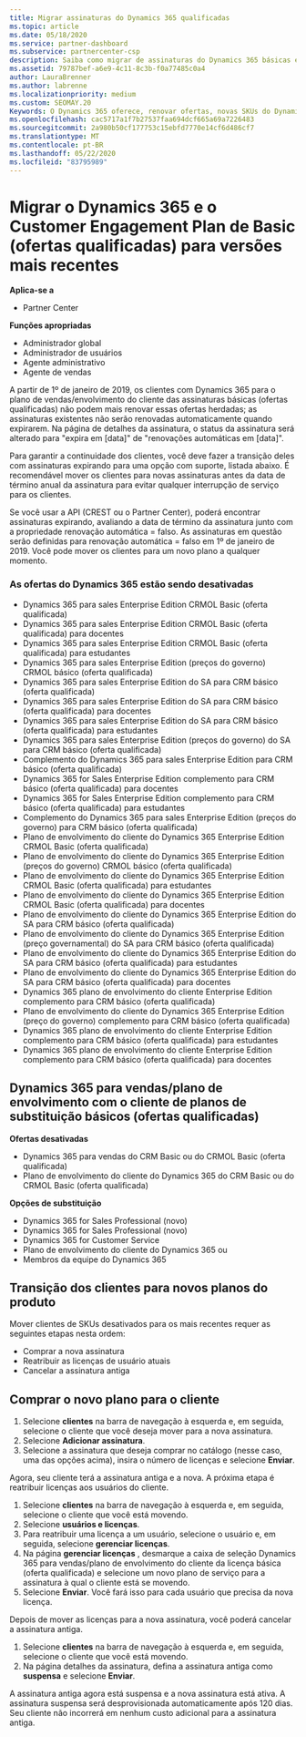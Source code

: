 ```yaml
---
title: Migrar assinaturas do Dynamics 365 qualificadas
ms.topic: article
ms.date: 05/18/2020
ms.service: partner-dashboard
ms.subservice: partnercenter-csp
description: Saiba como migrar de assinaturas do Dynamics 365 básicas e qualificadas para uma nova assinatura antes que as assinaturas existentes expirem.
ms.assetid: 79787bef-a6e9-4c11-8c3b-f0a77485c0a4
author: LauraBrenner
ms.author: labrenne
ms.localizationpriority: medium
ms.custom: SEOMAY.20
Keywords: O Dynamics 365 oferece, renovar ofertas, novas SKUs do Dynamics 365
ms.openlocfilehash: cac5717a1f7b27537faa694dcf665a69a7226483
ms.sourcegitcommit: 2a980b50cf177753c15ebfd7770e14cf6d486cf7
ms.translationtype: MT
ms.contentlocale: pt-BR
ms.lasthandoff: 05/22/2020
ms.locfileid: "83795989"
---
```

# <a name="migrate-dynamics-365-and-customer-engagement-plan-from-basic-qualified-offers-to-newer-versions"></a>Migrar o Dynamics 365 e o Customer Engagement Plan de Basic (ofertas qualificadas) para versões mais recentes

**Aplica-se a**

-  Partner Center

**Funções apropriadas**
-   Administrador global
-   Administrador de usuários
-   Agente administrativo
-   Agente de vendas

A partir de 1º de janeiro de 2019, os clientes com Dynamics 365 para o plano de vendas/envolvimento do cliente das assinaturas básicas (ofertas qualificadas) não podem mais renovar essas ofertas herdadas; as assinaturas existentes não serão renovadas automaticamente quando expirarem. Na página de detalhes da assinatura, o status da assinatura será alterado para "expira em [data]" de "renovações automáticas em [data]". 

Para garantir a continuidade dos clientes, você deve fazer a transição deles com assinaturas expirando para uma opção com suporte, listada abaixo. É recomendável mover os clientes para novas assinaturas antes da data de término anual da assinatura para evitar qualquer interrupção de serviço para os clientes.

Se você usar a API (CREST ou o Partner Center), poderá encontrar assinaturas expirando, avaliando a data de término da assinatura junto com a propriedade renovação automática = falso. As assinaturas em questão serão definidas para renovação automática = falso em 1º de janeiro de 2019. Você pode mover os clientes para um novo plano a qualquer momento. 

### <a name="the-dynamics-365-offers-being-retired"></a>As ofertas do Dynamics 365 estão sendo desativadas

- Dynamics 365 para sales Enterprise Edition CRMOL Basic (oferta qualificada)
- Dynamics 365 para sales Enterprise Edition CRMOL Basic (oferta qualificada) para docentes
- Dynamics 365 para sales Enterprise Edition CRMOL Basic (oferta qualificada) para estudantes
- Dynamics 365 para sales Enterprise Edition (preços do governo) CRMOL básico (oferta qualificada)
- Dynamics 365 para sales Enterprise Edition do SA para CRM básico (oferta qualificada)
- Dynamics 365 para sales Enterprise Edition do SA para CRM básico (oferta qualificada) para docentes
- Dynamics 365 para sales Enterprise Edition do SA para CRM básico (oferta qualificada) para estudantes
- Dynamics 365 para sales Enterprise Edition (preços do governo) do SA para CRM básico (oferta qualificada)
- Complemento do Dynamics 365 para sales Enterprise Edition para CRM básico (oferta qualificada)
- Dynamics 365 for Sales Enterprise Edition complemento para CRM básico (oferta qualificada) para docentes
- Dynamics 365 for Sales Enterprise Edition complemento para CRM básico (oferta qualificada) para estudantes
- Complemento do Dynamics 365 para sales Enterprise Edition (preços do governo) para CRM básico (oferta qualificada)
- Plano de envolvimento do cliente do Dynamics 365 Enterprise Edition CRMOL Basic (oferta qualificada)
- Plano de envolvimento do cliente do Dynamics 365 Enterprise Edition (preços do governo) CRMOL básico (oferta qualificada)
- Plano de envolvimento do cliente do Dynamics 365 Enterprise Edition CRMOL Basic (oferta qualificada) para estudantes
- Plano de envolvimento do cliente do Dynamics 365 Enterprise Edition CRMOL Basic (oferta qualificada) para docentes
- Plano de envolvimento do cliente do Dynamics 365 Enterprise Edition do SA para CRM básico (oferta qualificada)
- Plano de envolvimento do cliente do Dynamics 365 Enterprise Edition (preço governamental) do SA para CRM básico (oferta qualificada)
- Plano de envolvimento do cliente do Dynamics 365 Enterprise Edition do SA para CRM básico (oferta qualificada) para estudantes
- Plano de envolvimento do cliente do Dynamics 365 Enterprise Edition do SA para CRM básico (oferta qualificada) para docentes
- Dynamics 365 plano de envolvimento do cliente Enterprise Edition complemento para CRM básico (oferta qualificada)
- Plano de envolvimento do cliente do Dynamics 365 Enterprise Edition (preço do governo) complemento para CRM básico (oferta qualificada)
- Dynamics 365 plano de envolvimento do cliente Enterprise Edition complemento para CRM básico (oferta qualificada) para estudantes
- Dynamics 365 plano de envolvimento do cliente Enterprise Edition complemento para CRM básico (oferta qualificada) para docentes



## <a name="dynamics-365-for-sales-customer-engagement-plan-from-basic-qualified-offers-replacement-plans"></a>Dynamics 365 para vendas/plano de envolvimento com o cliente de planos de substituição básicos (ofertas qualificadas)

**Ofertas desativadas**   

- Dynamics 365 para vendas do CRM Basic ou do CRMOL Basic (oferta qualificada)
- Plano de envolvimento do cliente do Dynamics 365 do CRM Basic ou do CRMOL Basic (oferta qualificada)

**Opções de substituição**
- Dynamics 365 for Sales Professional (novo)
- Dynamics 365 for Sales Professional (novo)
- Dynamics 365 for Customer Service
- Plano de envolvimento do cliente do Dynamics 365 ou
- Membros da equipe do Dynamics 365



## <a name="transition-customers-to-new-product-plans"></a>Transição dos clientes para novos planos do produto

Mover clientes de SKUs desativados para os mais recentes requer as seguintes etapas nesta ordem:

- Comprar a nova assinatura
- Reatribuir as licenças de usuário atuais
- Cancelar a assinatura antiga

## <a name="purchase-the-new-plan-for-your-customer"></a>Comprar o novo plano para o cliente

1. Selecione **clientes** na barra de navegação à esquerda e, em seguida, selecione o cliente que você deseja mover para a nova assinatura.
2. Selecione **Adicionar assinatura**.
3. Selecione a assinatura que deseja comprar no catálogo (nesse caso, uma das opções acima), insira o número de licenças e selecione **Enviar**. 

Agora, seu cliente terá a assinatura antiga e a nova. A próxima etapa é reatribuir licenças aos usuários do cliente.

1. Selecione **clientes** na barra de navegação à esquerda e, em seguida, selecione o cliente que você está movendo.
2. Selecione **usuários e licenças**.
3. Para reatribuir uma licença a um usuário, selecione o usuário e, em seguida, selecione **gerenciar licenças**. 
4. Na página **gerenciar licenças** , desmarque a caixa de seleção Dynamics 365 para vendas/plano de envolvimento do cliente da licença básica (oferta qualificada) e selecione um novo plano de serviço para a assinatura à qual o cliente está se movendo. 
5. Selecione **Enviar**. Você fará isso para cada usuário que precisa da nova licença. 

Depois de mover as licenças para a nova assinatura, você poderá cancelar a assinatura antiga. 

1. Selecione **clientes** na barra de navegação à esquerda e, em seguida, selecione o cliente que você está movendo.
2. Na página detalhes da assinatura, defina a assinatura antiga como **suspensa** e selecione **Enviar**.

A assinatura antiga agora está suspensa e a nova assinatura está ativa. A assinatura suspensa será desprovisionada automaticamente após 120 dias. Seu cliente não incorrerá em nenhum custo adicional para a assinatura antiga.
 

 



